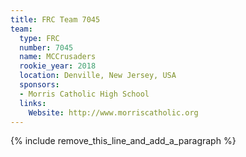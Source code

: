 ```yaml
---
title: FRC Team 7045
team:
  type: FRC
  number: 7045
  name: MCCrusaders
  rookie_year: 2018
  location: Denville, New Jersey, USA
  sponsors:
  - Morris Catholic High School
  links:
    Website: http://www.morriscatholic.org
---
```


{% include remove_this_line_and_add_a_paragraph %}